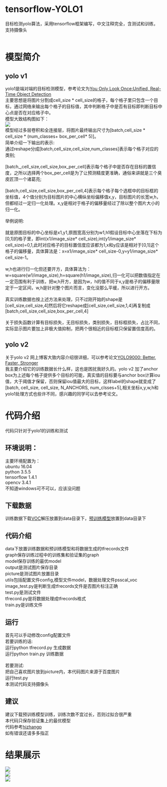 # tensorflow-YOLO1
目标检测yolo算法，采用tensorflow框架编写，中文注释完全，含测试和训练，支持摄像头<br><br>

# 模型简介
## yolo v1
yolo1是端对端的目标检测模型，参考论文为[You Only Look Once:Unified, Real-Time Object Detection](https://www.cv-foundation.org/openaccess/content_cvpr_2016/papers/Redmon_You_Only_Look_CVPR_2016_paper.pdf)<br>主要思想是将图片分割成cell_size * cell_size的格子，每个格子里只包含一个目标，通过网络来输出每个格子的目标值，其中判断格子中是否有目标即判断目标中心点是否在对应格子中。<br>
模型大致结构图如下：<br>
![](https://github.com/LeslieZhoa/-tensorflow-YOLO1-/blob/master/output/model.png)<br>
模型经过多层卷积和全连接层，将图片最终输出尺寸为[batch,cell_size * cell_size * (num_classes+ box_per_cell* 5)]。<br>简单介绍一下输出的表示:<br>
通过reshape分成[batch,cell_size,cell_size,num_classes]表示每个格子对应的类别;<br><br>
[batch_,cell_size,cell_size,box_per_cell]表示每个格子中是否存在目标的置信度，之所以选择两个box_per_cell是为了让预测精度更准确，通俗来讲就是三个臭皮匠顶一个诸葛亮;<br><br>
[batch,cell_size,cell_size,box_per_cell,4]表示每个格子每个选框中的目标框的坐标值，4个值分别为目标图片的中心横纵坐标偏移值x,y，目标图片的长宽w,h，但都经过一定归一化处理。x,y是相对于格子的偏移量经过了除以整个图片大小的归一化。<br><br>
举例说明:<br><br>
就是原图目标的中心坐标是x1,y1,原图宽高分别为w1,h1假设目标中心坐落在下标为[0,1]的格子里，即int(x1/image_size* cell_size),int(y1/image_size* cell_size)=0,1,此时对应格子的目标置信度应该都为1,x和y应该是相对于[0,1]这个格子的偏移量，具体算法是：x=x1/image_size* cell_size-0,y=y1/image_size* cell_size-1。<br><br>
w,h也进行归一化但还要开方，具体算法为：w=square(w1/image_size),h=square(h1/image_size),归一化可以把数值指定在一定范围有利于训练，把w,h开方，是因为w，h的值不同于x,y是格子的偏移量限定于一定区间，w,h是针对整个图片而言，变化没那么平缓，所以进行开方。<br><br>
真实训练数据也按上述方法来处理，只不过刚开始的shape是[cell_size,cell_size,4]然后将它reshape成[cell_size,cell_size,1,4]再复制成[batch,cell_size,cell_size,box_per_cell,4]<br><br>
关于损失函数计算有目标损失，无目标损失，类别损失，目标框损失，占比不同，实际显示图片要加上非极大值抑制，把两个很相近的目标框只保留置信度高的。<br>
## yolo v2
关于yolo v2 网上博客大致内容介绍很详细，可以参考论文[YOLO9000: Better, Faster, Stronger](https://arxiv.org/abs/1612.08242)<br>
我主要介绍它的训练数据长什么样，这也是困扰我好久的。yolo v2 加了anchor box为上述每个格子提供多个目标的可能，真实值的目标要与anchor box计算iou值，大于阈值才保留，否则保留iou值最大的目标，这样label的shape就变成了[batch, cell_size, cell_size, N_ANCHORS, num_clsses+5],相关坐标x,y,w,h和yolo1处理方式也些许不同，感兴趣的同学可以去参考论文。<br>
# 代码介绍
代码只针对于yolo1的训练和测试
## 环境说明：
主要环境配置为：<br>
ubuntu 16.04<br>
python 3.5.5<br>
tensorflow 1.4.1<br>
opencv 3.4.1<br>
不知道windows可不可以，应该没问题
## 下载数据
训练数据下载[VOC](https://pan.baidu.com/s/10UHNDvhLA3-CwGOvA7TanQ)解压放置到data目录下，[预训练模型](https://pan.baidu.com/s/1RNzPt0naAT8AT-RTPrK1vw)放置到data目录下
## 代码介绍
data下放置训练数据和预训练模型和将数据生成的tfrecords文件<br>
graph保存训练过程中的训练集和验证集的graph<br>
model保存训练的最优model<br>
output是测试图片保存目录<br>
picture是测试图片放置目录<br>
utils包括配置文件config,模型文件model，数据处理文件psscal_voc<br>
image_test.py是判断生成tfrecords文件是否图片标注正确<br>
test.py是测试文件<br>
tfrecord.py是将数据处理成tfrecords格式<br>
train.py是训练文件
## 运行
首先可以手动修改config配置文件<br>
若要训练的话:<br>
运行python tfrecord.py 生成数据<br>
运行python train.py 训练数据<br><br>
若要测试:<br>
把自己喜欢图片放到picture内，本代码图片来源于百度图片<br>
运行test.py<br>
本测试代码支持摄像头<br>
## 建议
建议下载预训练模型训练，训练次数不宜过长，否则过拟合很严重<br>
本代码只保存验证集上的最优模型<br>
代码参考[hizhangp](https://github.com/hizhangp/yolo_tensorflow)<br>
如有错误还请多多指正
# 结果展示
![](https://github.com/LeslieZhoa/-tensorflow-YOLO1-/blob/master/output/2007_000364.jpg)<br>
![](https://github.com/LeslieZhoa/-tensorflow-YOLO1-/blob/master/output/4.jpg)<br>
![](https://github.com/LeslieZhoa/-tensorflow-YOLO1-/blob/master/output/test.jpg)<br>
